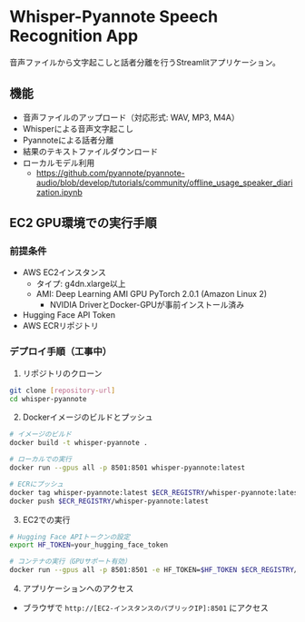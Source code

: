 # Whisper-Pyannote Speech Recognition App
音声ファイルから文字起こしと話者分離を行うStreamlitアプリケーション。

## 機能
- 音声ファイルのアップロード（対応形式: WAV, MP3, M4A）
- Whisperによる音声文字起こし
- Pyannoteによる話者分離
- 結果のテキストファイルダウンロード
- ローカルモデル利用
  - https://github.com/pyannote/pyannote-audio/blob/develop/tutorials/community/offline_usage_speaker_diarization.ipynb
  
## EC2 GPU環境での実行手順
### 前提条件
- AWS EC2インスタンス
  * タイプ: g4dn.xlarge以上
  * AMI: Deep Learning AMI GPU PyTorch 2.0.1 (Amazon Linux 2)
    * NVIDIA DriverとDocker-GPUが事前インストール済み
- Hugging Face API Token
- AWS ECRリポジトリ

### デプロイ手順（工事中）
1. リポジトリのクローン
```bash
git clone [repository-url]
cd whisper-pyannote
```

2. Dockerイメージのビルドとプッシュ
```bash
# イメージのビルド
docker build -t whisper-pyannote .

# ローカルでの実行
docker run --gpus all -p 8501:8501 whisper-pyannote:latest

# ECRにプッシュ
docker tag whisper-pyannote:latest $ECR_REGISTRY/whisper-pyannote:latest
docker push $ECR_REGISTRY/whisper-pyannote:latest
```

3. EC2での実行
```bash
# Hugging Face APIトークンの設定
export HF_TOKEN=your_hugging_face_token

# コンテナの実行（GPUサポート有効）
docker run --gpus all -p 8501:8501 -e HF_TOKEN=$HF_TOKEN $ECR_REGISTRY/whisper-pyannote:latest
```

4. アプリケーションへのアクセス
- ブラウザで `http://[EC2-インスタンスのパブリックIP]:8501` にアクセス
